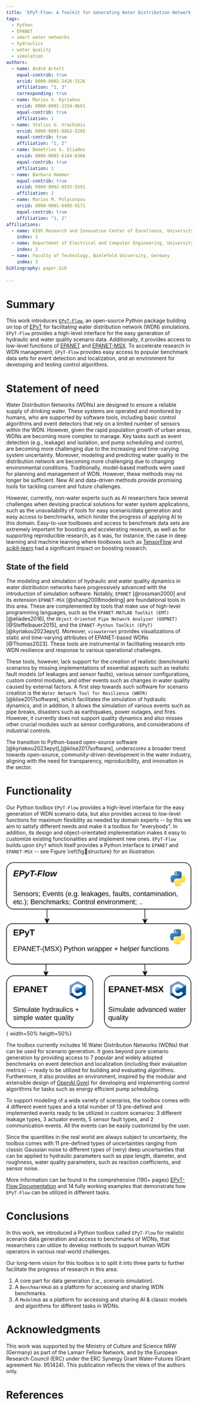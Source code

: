 ```yaml
---
title: 'EPyT-Flow: A Toolkit for Generating Water Distribution Network Data'
tags:
  - Python
  - EPANET
  - smart water networks
  - hydraulics
  - water quality
  - simulation
authors:
  - name: André Artelt
    equal-contrib: true
    orcid: 0000-0002-2426-3126
    affiliation: "1, 3"
    corresponding: true
  - name: Marios S. Kyriakou
    orcid: 0000-0002-2324-8661
    equal-contrib: true
    affiliation: 1
  - name: Stelios G. Vrachimis
    orcid: 0000-0001-8862-5205
    equal-contrib: true
    affiliation: "1, 2"
  - name: Demetrios G. Eliades
    orcid: 0000-0001-6184-6366
    equal-contrib: true
    affiliation: 1
  - name: Barbara Hammer
    equal-contrib: true
    orcid: 0000-0002-0935-5591
    affiliation: 3
  - name: Marios M. Polycarpou
    orcid: 0000-0001-6495-9171
    equal-contrib: true
    affiliation: "1, 2"
affiliations:
  - name: KIOS Research and Innovation Center of Excellence, University of Cyprus, Cyprus
    index: 1
  - name: Department of Electrical and Computer Engineering, University of Cyprus, Cyprus
    index: 2
  - name: Faculty of Technology, Bielefeld University, Germany
    index: 3
bibliography: paper.bib

---
```


# Summary

This work introduces [`EPyT-Flow`](https://github.com/WaterFutures/EPyT-Flow), an open-source Python package building on top of [EPyT](https://github.com/OpenWaterAnalytics/EPyT) for facilitating water distribution network (WDN) simulations.
`EPyT-Flow` provides a high-level interface for the easy generation of hydraulic and water quality scenario data.
Additionally, it provides access to low-level functions of [EPANET](https://github.com/USEPA/EPANET2.2) and [EPANET-MSX](https://github.com/USEPA/EPANETMSX/).
To accelerate research in WDN management, `EPyT-Flow` provides easy access to popular benchmark data sets for event detection and localization, and an environment for developing and testing control algorithms.

# Statement of need 

Water Distribution Networks (WDNs) are designed to ensure a reliable supply of drinking water. These systems are operated and monitored by humans, who are supported by software tools, including basic control algorithms and event detectors that rely on a limited number of sensors within the WDN. However, given the rapid population growth of urban areas, WDNs are becoming more complex to manage. Key tasks such as event detection (e.g., leakage) and isolation, and pump scheduling and control, are becoming more challenging due to the increasing and time-varying system uncertainty. Moreover, modeling and predicting water quality in the distribution network are becoming more challenging due to changing environmental conditions. Traditionally, model-based methods were used for planning and management of WDN. However, these methods may no longer be sufficient. New AI and data-driven methods provide promising tools for tackling current and future challenges.

However, currently, non-water experts such as AI researchers face several challenges when devising practical solutions for water system applications, such as the unavailability of tools for easy scenario/data generation and easy access to benchmarks, which hinder the progress of applying AI to this domain. 
Easy-to-use toolboxes and access to benchmark data sets are extremely important for boosting and accelerating research, as well as for supporting reproducible research, as it was, for instance, the case in deep learning and machine learning where toolboxes such as [TensorFlow](https://www.tensorflow.org/) and [scikit-learn](https://scikit-learn.org/stable/) had a significant impact on boosting research.


## State of the field

The modeling and simulation of hydraulic and water quality dynamics in water distribution networks have
progressively advanced with the introduction of simulation software. Notably, `EPANET` [@rossman2000] and
its extension `EPANET-MSX` [@shang2008modeling] are foundational tools in this area. These are complemented
by tools that make use of high-level programming languages, such as the `EPANET-MATLAB Toolkit (EMT)` [@eliades2016],
the `Object-Oriented Pipe Network Analyzer (OOPNET)` [@Steffelbauer2015], and the
`EPANET-Python Toolkit (EPyT)` [@kyriakou2023epyt]. Moreover, `viswaternet` provides visualizations
of static and time-varying attributes of EPANET-based WDNs [@Thomas2023]. These tools are instrumental in facilitating research
into WDN resilience and response to various operational challenges. 

These tools, however, lack support for the creation of realistic (benchmark) scenarios by missing implementations
of essential aspects such as realistic fault models (of leakages and sensor faults), various sensor configurations,
custom control modules, and other events such as changes in water quality caused by external factors.
A first step towards such software for scenario creation is the `Water Network Tool for Resilience (WNTR)` [@klise2017software],
which facilitates the simulation of hydraulic dynamics, and in addition, it allows the simulation of various events
such as pipe breaks, disasters such as earthquakes, power outages, and fires. However, it currently does not support
quality dynamics and also misses other crucial modules such as sensor configurations, and considerations of industrial controls.

The transition to Python-based open-source software [@kyriakou2023epyt],[@klise2017software], underscores a broader trend
towards open-source, community-driven development in the water industry, aligning with the need for transparency,
reproducibility, and innovation in the sector.

# Functionality

Our Python toolbox `EPyT-Flow` provides a high-level interface for the easy generation of WDN scenario data,
but also provides access to low-level functions for maximum flexibility as needed by domain experts --
by this we aim to satisfy different needs and make it a toolbox for "everybody".
In addition, its design and object-orientated implementation makes it easy to customize existing
functionalities and implement new ones.
`EPyT-Flow` builds upon `EPyT` which itself provides a Python interface to `EPANET` 
and `EPANET-MSX` -- see Figure \ref{fig:toolbox:structure} for an illustration.

![Illustration of the functionality of the proposed toolbox *`EPyT-Flow`*.\label{fig:toolbox:structure}](figures/structure.drawio.png){ width=50% heigth=50%}

The toolbox currently includes $16$ Water Distribution Networks (WDNs) that can be used for scenario generation.
It goes beyond pure scenario generation by providing access to $7$ popular and widely adopted
benchmarks on event detection and localization (including their evaluation metrics) -- ready to be
utilized for building and evaluating algorithms.
Furthermore, it also provides an environment, inspired by the modular and extensible design of [OpenAI Gym](https://gymnasium.farama.org/index.html))
for developing and implementing control algorithms for tasks such as energy efficient pump scheduling.

To support modeling of a wide variety of scenarios, the toolbox comes with $4$ different event types
and a total number of $13$ pre-defined and implemented events ready to be utilized in custom scenarios:
$3$ different leakage types, $3$ actuator events, $5$ sensor fault types, and $2$ communication events.
All the events can be easily customized by the user.

Since the quantities in the real world are always subject to uncertainty, the toolbox comes with
$11$ pre-defined types of uncertainties ranging from classic Gaussian noise to different types of
(very) deep uncertainties that can be applied to hydraulic parameters such as pipe length, diameter,
and roughness, water quality parameters, such as reaction coefficients, and sensor noise.

More information can be found in the comprehensive ($190$+ pages) [EPyT-Flow Documentation](https://epyt-flow.readthedocs.io/en/latest/)
and $14$ fully working examples that demonstrate how `EPyT-Flow` can be utilized in different tasks.

# Conclusions

In this work, we introduced a Python toolbox called `EPyT-Flow` for realistic scenario data generation and
access to benchmarks of WDNs, that researchers can utilize to develop methods to support human WDN operators
in various real-world challenges.

Our long-term vision for this toolbox is to split it into three parts to further facilitate the progress of research in this area:

1) A core part for data generation (i.e., scenario simulation).
2) A `BenchmarkHub` as a platform for accessing and sharing WDN benchmarks.
3) A `ModelHub` as a platform for accessing and sharing AI & classic models and algorithms for different tasks in WDNs.

# Acknowledgments

This work was supported by the Ministry of Culture and Science NRW (Germany) as part of the Lamarr Fellow Network,
and by the European Research Council (ERC) under the ERC Synergy Grant Water-Futures (Grant agreement No. 951424).
This publication reflects the views of the authors only.

# References
